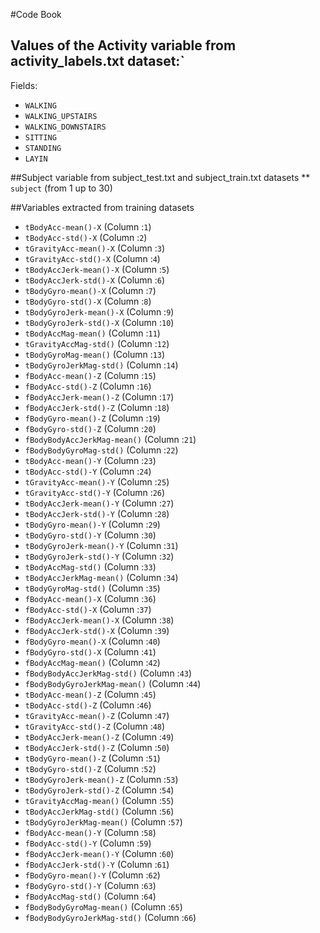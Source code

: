 #Code Book


## Values of the Activity variable from activity_labels.txt dataset:`

 Fields:

* `WALKING`
* `WALKING_UPSTAIRS`
* `WALKING_DOWNSTAIRS`
* `SITTING`
* `STANDING`
* `LAYIN`

##Subject variable from subject_test.txt and subject_train.txt datasets 
** `subject` (from 1 up to 30)

##Variables extracted from training datasets

* `tBodyAcc-mean()-X` (Column :`1`)
* `tBodyAcc-std()-X` (Column :`2`)
* `tGravityAcc-mean()-X` (Column :`3`)
* `tGravityAcc-std()-X` (Column :`4`)
* `tBodyAccJerk-mean()-X` (Column :`5`)
* `tBodyAccJerk-std()-X` (Column :`6`)
* `tBodyGyro-mean()-X` (Column :`7`)
* `tBodyGyro-std()-X` (Column :`8`)
* `tBodyGyroJerk-mean()-X` (Column :`9`)
* `tBodyGyroJerk-std()-X` (Column :`10`)
* `tBodyAccMag-mean()` (Column :`11`)
* `tGravityAccMag-std()` (Column :`12`)
* `tBodyGyroMag-mean()` (Column :`13`)
* `tBodyGyroJerkMag-std()` (Column :`14`)
* `fBodyAcc-mean()-Z` (Column :`15`)
* `fBodyAcc-std()-Z` (Column :`16`)
* `fBodyAccJerk-mean()-Z` (Column :`17`)
* `fBodyAccJerk-std()-Z` (Column :`18`)
* `fBodyGyro-mean()-Z` (Column :`19`)
* `fBodyGyro-std()-Z` (Column :`20`)
* `fBodyBodyAccJerkMag-mean()` (Column :`21`)
* `fBodyBodyGyroMag-std()` (Column :`22`)
* `tBodyAcc-mean()-Y` (Column :`23`)
* `tBodyAcc-std()-Y` (Column :`24`)
* `tGravityAcc-mean()-Y` (Column :`25`)
* `tGravityAcc-std()-Y` (Column :`26`)
* `tBodyAccJerk-mean()-Y` (Column :`27`)
* `tBodyAccJerk-std()-Y` (Column :`28`)
* `tBodyGyro-mean()-Y` (Column :`29`)
* `tBodyGyro-std()-Y` (Column :`30`)
* `tBodyGyroJerk-mean()-Y` (Column :`31`)
* `tBodyGyroJerk-std()-Y` (Column :`32`)
* `tBodyAccMag-std()` (Column :`33`)
* `tBodyAccJerkMag-mean()` (Column :`34`)
* `tBodyGyroMag-std()` (Column :`35`)
* `fBodyAcc-mean()-X` (Column :`36`)
* `fBodyAcc-std()-X` (Column :`37`)
* `fBodyAccJerk-mean()-X` (Column :`38`)
* `fBodyAccJerk-std()-X` (Column :`39`)
* `fBodyGyro-mean()-X` (Column :`40`)
* `fBodyGyro-std()-X` (Column :`41`)
* `fBodyAccMag-mean()` (Column :`42`)
* `fBodyBodyAccJerkMag-std()` (Column :`43`)
* `fBodyBodyGyroJerkMag-mean()` (Column :`44`)
* `tBodyAcc-mean()-Z` (Column :`45`)
* `tBodyAcc-std()-Z` (Column :`46`)
* `tGravityAcc-mean()-Z` (Column :`47`)
* `tGravityAcc-std()-Z` (Column :`48`)
* `tBodyAccJerk-mean()-Z` (Column :`49`)
* `tBodyAccJerk-std()-Z` (Column :`50`)
* `tBodyGyro-mean()-Z` (Column :`51`)
* `tBodyGyro-std()-Z` (Column :`52`)
* `tBodyGyroJerk-mean()-Z` (Column :`53`)
* `tBodyGyroJerk-std()-Z` (Column :`54`)
* `tGravityAccMag-mean()` (Column :`55`)
* `tBodyAccJerkMag-std()` (Column :`56`)
* `tBodyGyroJerkMag-mean()` (Column :`57`)
* `fBodyAcc-mean()-Y` (Column :`58`)
* `fBodyAcc-std()-Y` (Column :`59`)
* `fBodyAccJerk-mean()-Y` (Column :`60`)
* `fBodyAccJerk-std()-Y` (Column :`61`)
* `fBodyGyro-mean()-Y` (Column :`62`)
* `fBodyGyro-std()-Y` (Column :`63`)
* `fBodyAccMag-std()` (Column :`64`)
* `fBodyBodyGyroMag-mean()` (Column :`65`)
* `fBodyBodyGyroJerkMag-std()` (Column :`66`)
